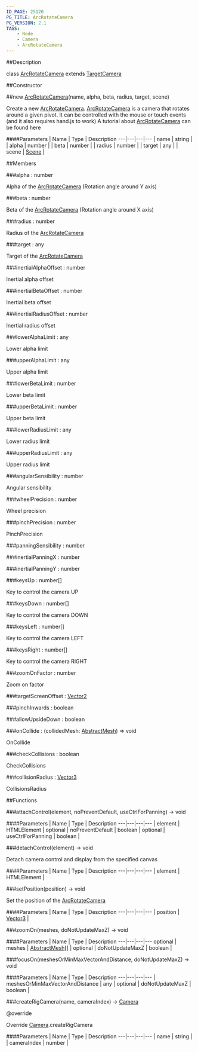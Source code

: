 ```yaml
---
ID_PAGE: 25120
PG_TITLE: ArcRotateCamera
PG_VERSION: 2.1
TAGS:
    - Node
    - Camera
    - ArcRotateCamera
---
```

##Description

class [ArcRotateCamera](/classes/2.2-alpha/ArcRotateCamera) extends [TargetCamera](/classes/2.2-alpha/TargetCamera)



##Constructor

##new [ArcRotateCamera](/classes/2.2-alpha/ArcRotateCamera)(name, alpha, beta, radius, target, scene)

Create a new [ArcRotateCamera](/classes/2.2-alpha/ArcRotateCamera).
 [ArcRotateCamera](/classes/2.2-alpha/ArcRotateCamera) is a camera that rotates around a given pivot. It can be controlled with the mouse or touch events (and it also requires hand.js to work)
A tutorial about [ArcRotateCamera](/classes/2.2-alpha/ArcRotateCamera) can be found here

####Parameters
 | Name | Type | Description
---|---|---|---
 | name | string | 
 | alpha | number | 
 | beta | number | 
 | radius | number | 
 | target | any | 
 | scene | [Scene](/classes/2.2-alpha/Scene) | 

##Members

###alpha : number

Alpha of the [ArcRotateCamera](/classes/2.2-alpha/ArcRotateCamera) (Rotation angle around Y axis)

###beta : number

Beta of the [ArcRotateCamera](/classes/2.2-alpha/ArcRotateCamera) (Rotation angle around X axis)

###radius : number

Radius of the [ArcRotateCamera](/classes/2.2-alpha/ArcRotateCamera)

###target : any

Target of the [ArcRotateCamera](/classes/2.2-alpha/ArcRotateCamera)

###inertialAlphaOffset : number

Inertial alpha offset

###inertialBetaOffset : number

Inertial beta offset

###inertialRadiusOffset : number

Inertial radius offset

###lowerAlphaLimit : any

Lower alpha limit

###upperAlphaLimit : any

Upper alpha limit

###lowerBetaLimit : number

Lower beta limit

###upperBetaLimit : number

Upper beta limit

###lowerRadiusLimit : any

Lower radius limit

###upperRadiusLimit : any

Upper radius limit

###angularSensibility : number

Angular sensibility

###wheelPrecision : number

Wheel precision

###pinchPrecision : number

PinchPrecision

###panningSensibility : number



###inertialPanningX : number



###inertialPanningY : number



###keysUp : number[]

Key to control the camera UP

###keysDown : number[]

Key to control the camera DOWN

###keysLeft : number[]

Key to control the camera LEFT

###keysRight : number[]

Key to control the camera RIGHT

###zoomOnFactor : number

Zoom on factor

###targetScreenOffset : [Vector2](/classes/2.2-alpha/Vector2)



###pinchInwards : boolean



###allowUpsideDown : boolean



###onCollide : (collidedMesh: [AbstractMesh](/classes/2.2-alpha/AbstractMesh)) =&gt; void

OnCollide

###checkCollisions : boolean

CheckCollisions

###collisionRadius : [Vector3](/classes/2.2-alpha/Vector3)

CollisionsRadius

##Functions

###attachControl(element, noPreventDefault, useCtrlForPanning) &rarr; void



####Parameters
 | Name | Type | Description
---|---|---|---
 | element | HTMLElement | 
optional | noPreventDefault | boolean | 
optional | useCtrlForPanning | boolean | 

###detachControl(element) &rarr; void

Detach camera control and display from the specified canvas

####Parameters
 | Name | Type | Description
---|---|---|---
 | element | HTMLElement | 

###setPosition(position) &rarr; void

Set the position of the [ArcRotateCamera](/classes/2.2-alpha/ArcRotateCamera)

####Parameters
 | Name | Type | Description
---|---|---|---
 | position | [Vector3](/classes/2.2-alpha/Vector3) | 

###zoomOn(meshes, doNotUpdateMaxZ) &rarr; void



####Parameters
 | Name | Type | Description
---|---|---|---
optional | meshes | [AbstractMesh](/classes/2.2-alpha/AbstractMesh)[] | 
optional | doNotUpdateMaxZ | boolean | 

###focusOn(meshesOrMinMaxVectorAndDistance, doNotUpdateMaxZ) &rarr; void



####Parameters
 | Name | Type | Description
---|---|---|---
 | meshesOrMinMaxVectorAndDistance | any | 
optional | doNotUpdateMaxZ | boolean | 

###createRigCamera(name, cameraIndex) &rarr; [Camera](/classes/2.2-alpha/Camera)

@override

Override [Camera](/classes/2.2-alpha/Camera).createRigCamera

####Parameters
 | Name | Type | Description
---|---|---|---
 | name | string | 
 | cameraIndex | number | 

